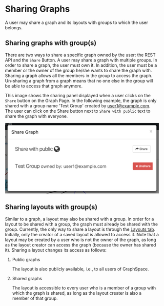 # Sharing Graphs

A user may share a graph and its layouts with groups to which the user belongs.

## Sharing graphs with group(s)
There are two ways to share a specific graph owned by the user: the REST API and the `Share` Button. A user may share a graph with multiple groups. In order to share a graph, the user must own it. In addition, the user must be a member or the owner of the group he/she wants to share the graph with. Sharing a graph allows all the members in the group to access the graph. Un-sharing a graph from a graph means that no one else in the group will be able to access that graph anymore.

This image shows the sharing panel displayed when a user clicks on the `Share` button on the Graph Page. In the following example, the graph is only shared with a group name 'Test Group' created by user1@example.com. The user can click on the Share button next to `Share with public` text to share the graph with everyone.

![Share layout panel](_static/images/gs-screenshot-graph-page-share-panel.png)



## Sharing layouts with group(s)
Similar to a graph, a layout may also be shared with a group. In order for a layout to be shared with a group, the graph must already be shared with the group. Currently, the only way to share a layout is through the [Layouts tab](Viewing_Graphs.html#layouts-tab). Initially, only the creator of a saved layout is allowed to access it. Note that a layout may be created by a user who is not the owner of the graph, as long as the layout creator can access the graph (because the owner has shared it). Sharing a layout changes its access as follows:

1. Public graphs

    The layout is also publicly available, i.e., to all users of GraphSpace.
    
2. Shared graphs

    The layout is accessible to every user who is a member of a group with which the graph is shared, as long as the layout creater is also a member of that group.
